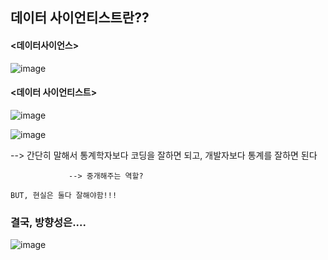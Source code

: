 
## 데이터 사이언티스트란??

#### <데이터사이언스>
![image](https://user-images.githubusercontent.com/47058441/64482086-8f38d480-d225-11e9-8d73-7c75a6721e0f.png)


#### <데이터 사이언티스트>

![image](https://user-images.githubusercontent.com/47058441/64482095-d1faac80-d225-11e9-937a-390de62d16e3.png)

![image](https://user-images.githubusercontent.com/47058441/64482110-f787b600-d225-11e9-8923-9fda52e75d90.png)

--> 간단히 말해서 통계학자보다 코딩을 잘하면 되고, 
                 개발자보다 통계를 잘하면 된다
                 
                 --> 중개해주는 역할?
                 
    BUT, 현실은 둘다 잘해야함!!!
    
    
### 결국, 방향성은....

![image](https://user-images.githubusercontent.com/47058441/64482119-4afa0400-d226-11e9-8339-7b4e6ccbf7d5.png)

